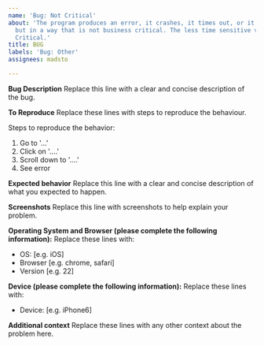 ```yaml
---
name: 'Bug: Not Critical'
about: 'The program produces an error, it crashes, it times out, or it doesn''t respond,
  but in a way that is not business critical. The less time sensitive version of Bug:
  Critical.'
title: BUG
labels: 'Bug: Other'
assignees: madsto

---
```


**Bug Description**
Replace this line with a clear and concise description of the bug.

**To Reproduce**
Replace these lines with steps to reproduce the behaviour.

Steps to reproduce the behavior:
1. Go to '...'
2. Click on '....'
3. Scroll down to '....'
4. See error

**Expected behavior**
Replace this line with a clear and concise description of what you expected to happen.

**Screenshots**
Replace this line with screenshots to help explain your problem.

**Operating System and Browser (please complete the following information):**
Replace these lines with:
 - OS: [e.g. iOS]
 - Browser [e.g. chrome, safari]
 - Version [e.g. 22]

**Device (please complete the following information):**
Replace these lines with:
 - Device: [e.g. iPhone6]

**Additional context**
Replace these lines with any other context about the problem here.
